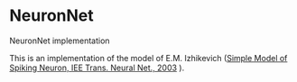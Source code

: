 # NeuronNet
NeuronNet implementation

This is an implementation of the model of E.M. Izhikevich
([Simple Model of Spiking Neuron, IEE Trans. Neural Net., 2003](https://www.izhikevich.org/publications/spikes.pdf) ).
